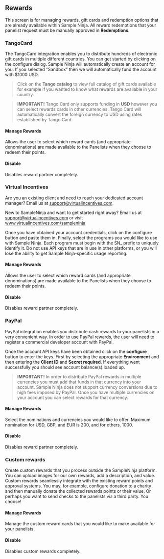## Rewards

This screen is for managing rewards, gift cards and redemption options that are already available within Sample Ninja. All reward redemptions that your panelist request must be manually approved in **Redemptions**.

### TangoCard

The TangoCard integration enables you to distribute hundreds of electronic gift cards in multiple different countries. You can get started by clicking on the configure dialog. Sample Ninja will automatically create an account for you. If you selected "Sandbox" then we will automatically fund the account with $1000 USD.

> Click on the **Tango catalog** to view full catalog of gift cards available for example if you wanted to know what rewards are available in your country.
 
> **IMPORTANT!** Tango Card only supports funding in **USD** however you can select rewards cards in other currencies. Tango Card will automatically convert the foreign currency to USD using rates established by Tango Card.

#### Manage Rewards

Allows the user to select which reward cards (and appropriate denominations) are made available to the Panelists when they choose to redeem their points.

#### Disable

Disables reward partner completely.

### Virtual Incentives

Are you an existing client and need to reach your dedicated account manager? Email us at support@virtualincentives.com.

New to SampleNinja and want to get started right away? Email us at support@virtualincentives.com or visit www.virtualincentives.com/sampleninja.

Once you have obtained your account credentials, click on the configure button and paste them in. Finally, select the programs you would like to use with Sample Ninja. Each program must begin with the SN_ prefix to uniquely identify it. Do not use API keys that are in use in other platforms, or you will lose the ability to get Sample Ninja-specific usage reporting.

#### Manage Rewards

Allows the user to select which reward cards (and appropriate denominations) are made available to the Panelists when they choose to redeem their points.

#### Disable

Disables reward partner completely.

### PayPal

PayPal integration enables you distribute cash rewards to your panelists in a very convenient way. In order to use PayPal rewards, the user will need to register a commercial developer account with PayPal.

Once the account API keys have been obtained click on the **configure** button to enter the keys. First by selecting the appropriate **Environment** and then entering the **Client ID** and **Secret required**. If everything went successfully you should see account balance(s) loaded up.

> **IMPORTANT!** In order to distribute PayPal rewards in multiple currencies you must add that funds in that currency into your account. Sample Ninja does not support currency conversions due to high fees imposed by PayPal. Once you have multiple currencies on your account you can select rewards for that currency.

#### Manage Rewards

Select the nominations and currencies you would like to offer. Maximum nomination for USD, GBP, and EUR is 200, and for others, 1000.

#### Disable

Disables reward partner completely.

### Custom rewards

Create custom rewards that you process outside the SampleNinja platform. You can upload images for our own rewards, add a description, and value. Custom rewards seamlessly integrate with the existing reward points and approval systems. You may, for example, configure donation to a charity and then manually donate the collected rewards points or their value. Or perhaps you want to send checks to the panelists via a third party. You choose!

#### Manage Rewards

Manage the custom reward cards that you would like to make available for your panelists.

#### Disable

Disables custom rewards completely.
